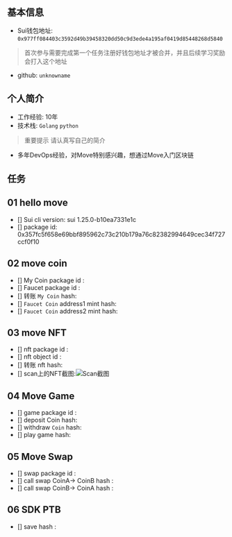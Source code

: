 ## 基本信息
- Sui钱包地址: `0x977ff084403c3592d49b39458320dd50c9d3ede4a195af0419d85448268d5840`
> 首次参与需要完成第一个任务注册好钱包地址才被合并，并且后续学习奖励会打入这个地址
- github: `unknowname`

## 个人简介
- 工作经验: 10年
- 技术栈: `Golang` `python`
> 重要提示 请认真写自己的简介
- 多年DevOps经验，对Move特别感兴趣，想通过Move入门区块链

## 任务

##   01 hello move  
- [] Sui cli version: sui 1.25.0-b10ea7331e1c
- [] package id: 0x357fc5f658e69bbf895962c73c210b179a76c82382994649cec34f727ccf0f10 

##   02 move coin
- [] My Coin package id : 
- [] Faucet package id : 
- [] 转账 `My Coin` hash:
- [] `Faucet Coin` address1 mint hash:
- [] `Faucet Coin` address2 mint hash:

##   03 move NFT
- [] nft package id :
- [] nft object id : 
- [] 转账 nft  hash:
- [] scan上的NFT截图:![Scan截图](./images/你的图片地址)

##   04 Move Game
- [] game package id :
- [] deposit Coin hash:
- [] withdraw `Coin` hash:
- [] play game hash:

##   05 Move Swap
- [] swap package id :
- [] call swap CoinA-> CoinB  hash :
- [] call swap CoinB-> CoinA  hash :

##   06 SDK PTB
- [] save hash :
